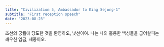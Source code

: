```yaml
---
title: "Civilization 5, Ambassador to King Sejong-1"
subtitle: "First reception speech"
date: "2023-08-23"
---
```


조선의 궁궐에 당도한 것을 환영하오, 낯선이여. 나는 나의 훌륭한 백성들을 굽어살피는 깨우친 임금, 세종이오.
